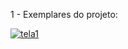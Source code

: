 1 - Exemplares do projeto: <br>

[![tela1](https://raw.githubusercontent.com/rickson-simoes/BC11_react_01/master/imgs_exemplares/img1.png "Menu Principal")](https://raw.githubusercontent.com/rickson-simoes/BC11_react_01/master/imgs_exemplares/img1.png "img1")
